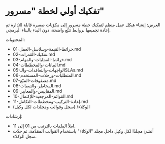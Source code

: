 # تفكيك أولي لخطة "مسرور"

الغرض: إنشاء هيكل عمل منظم لتفكيك خطة مسرور إلى مكوّنات صغيرة قابلة للإدارة ثم إعادة تجميعها بروابط تتبّع واضحة، دون البدء بالبناء البرمجي.

المحتويات:
- 01-خرائط-القيمة-وسلاسل-العمل.md
- 02-تفكيك-القدرات.md
- 03-خرائط-العمليات-والمهام.md
- 04-البيانات-والمخططات.md
- 05-الواجهات-والتعاقدات-والـSLAs.md
- 06-المتطلبات-ورحلات-المستخدم.md
- 07-مصفوفات-التتبّع.md
- 08-المخاطر-والتبعيات.md
- 09-المقاييس-والمعايير.md
- 10-القوائم-المرجعية-للإكتمال.md
- 11-إعادة-التركيب-ومخططات-التكامل.md
- الوكلاء/ (سجل وقوالب ومجلدات لكل وكيل)

إرشادات:
- املأ الملفات بالترتيب من 01 إلى 11.
- أنشئ مجلدًا لكل وكيل داخل مجلد "الوكلاء" باستخدام القوالب المقدّمة، ثم حدّث سجل الوكلاء.
